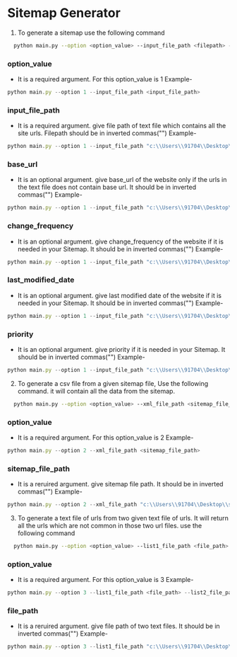 
# Sitemap Generator







1. To generate a sitemap use the following command

```bash
  python main.py --option <option_value> --input_file_path <filepath> --base_url <base_url> --changefreq <change_frequency> --last_mod <last_modified_date> --priority <priority> 
```
### option_value

- It is a required argument. For this option_value is 1
Example-

```javascript
python main.py --option 1 --input_file_path <input_file_path>
```

### input_file_path
- It is a required argument. give file path of text file which contains all the site urls. Filepath should be in inverted commas("")
Example-

```javascript
python main.py --option 1 --input_file_path "c:\\Users\\91704\\Desktop\\urls.txt"
```
### base_url
- It is an optional argument. give base_url of the website only if the urls in the text file does not contain base url. It should be in inverted commas("")
Example-

```javascript
python main.py --option 1 --input_file_path "c:\\Users\\91704\\Desktop\\urls.txt" --base_url "https://deltafaucet.in"
```
### change_frequency
- It is an optional argument. give change_frequency of the website if it is needed in your Sitemap. It should be in inverted commas("")
Example-

```javascript
python main.py --option 1 --input_file_path "c:\\Users\\91704\\Desktop\\urls.txt" --changefreq "daily"
```
### last_modified_date
- It is an optional argument. give last modified date of the website if it is needed in your Sitemap. It should be in inverted commas("")
Example-

```javascript
python main.py --option 1 --input_file_path "c:\\Users\\91704\\Desktop\\urls.txt" --last_mod "07/05/2022"
```
### priority
- It is an optional argument. give priority if it is needed in your Sitemap. It should be in inverted commas("")
Example-

```javascript
python main.py --option 1 --input_file_path "c:\\Users\\91704\\Desktop\\urls.txt" --priority "1.0" 
```
2. To generate a csv file from a given sitemap file, Use the following command. it will contain all the data from the sitemap.
```bash
  python main.py --option <option_value> --xml_file_path <sitemap_file_path>
```
### option_value

- It is a required argument. For this option_value is 2
Example-

```javascript
python main.py --option 2 --xml_file_path <sitemap_file_path>
```
### sitemap_file_path
- It is a reruired argument. give sitemap file path. It should be in inverted commas("")
Example-

```javascript
python main.py --option 2 --xml_file_path "c:\\Users\\91704\\Desktop\\sitemap.xml"
```
3. To generate a text file of urls from two given text file of urls. It will return all the urls which are not common in those two url files.  use the following command
```bash
  python main.py --option <option_value> --list1_file_path <file_path> --list2_file_path <file_path>
```
### option_value

- It is a required argument. For this option_value is 3
Example-

```javascript
python main.py --option 3 --list1_file_path <file_path> --list2_file_path <file_path>
```
### file_path
- It is a reruired argument. give file path of two text files. It should be in inverted commas("")
Example-

```javascript
python main.py --option 3 --list1_file_path "c:\\Users\\91704\\Desktop\\urls.txt" --list2_file_path "c:\\Users\\91704\\Desktop\\urls-3.txt"
```